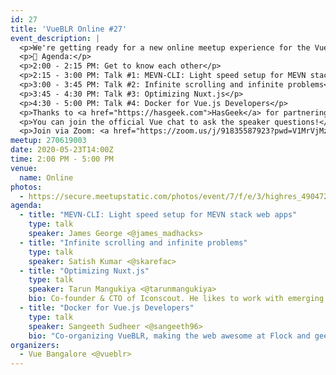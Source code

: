 ```yaml
---
id: 27
title: 'VueBLR Online #27'
event_description: |
  <p>We're getting ready for a new online meetup experience for the VueBLR community. Join us and the many Vue enthusiasts on Saturday, the 23rd of May for some great sessions and discussions.</p>
  <p>📝 Agenda:</p>
  <p>2:00 - 2:15 PM: Get to know each other</p>
  <p>2:15 - 3:00 PM: Talk #1: MEVN-CLI: Light speed setup for MEVN stack web apps</p>
  <p>3:00 - 3:45 PM: Talk #2: Infinite scrolling and infinite problems</p>
  <p>3:45 - 4:30 PM: Talk #3: Optimizing Nuxt.js</p>
  <p>4:30 - 5:00 PM: Talk #4: Docker for Vue.js Developers</p>
  <p>Thanks to <a href="https://hasgeek.com">HasGeek</a> for partnering with us and helping us with the streaming setup. Do check them out!</p>
  <p>You can join the official Vue chat to ask the speaker questions!</p>
  <p>Join via Zoom: <a href="https://zoom.us/j/91835587923?pwd=V1MrVjMzaHNqM2h2YUdSNnhESkNuZz09">https://zoom.us/j/91835587923?pwd=V1MrVjMzaHNqM2h2YUdSNnhESkNuZz09</a></p>
meetup: 270619003
date: 2020-05-23T14:00Z
time: 2:00 PM - 5:00 PM
venue:
  name: Online
photos:
  - https://secure.meetupstatic.com/photos/event/7/f/e/3/highres_490472739.jpeg
agenda:
  - title: "MEVN-CLI: Light speed setup for MEVN stack web apps"
    type: talk
    speaker: James George <@james_madhacks>
  - title: "Infinite scrolling and infinite problems"
    type: talk
    speaker: Satish Kumar <@skarefac>
  - title: "Optimizing Nuxt.js"
    type: talk
    speaker: Tarun Mangukiya <@tarunmangukiya>
    bio: Co-founder & CTO of Iconscout. He likes to work with emerging technologies like JavaScript, GraphQL, Serverless, DevOps and more. He loves teaching, traveling & reading.
  - title: "Docker for Vue.js Developers"
    type: talk
    speaker: Sangeeth Sudheer <@sangeeth96>
    bio: "Co-organizing VueBLR, making the web awesome at Flock and geeking out at tech"
organizers:
  - Vue Bangalore <@vueblr>
---
```


<EventPage />
